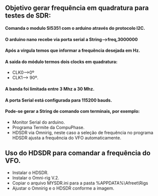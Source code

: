 
## Objetivo gerar frequência em quadratura para testes de SDR:

#### Comanda o modulo SI5351 com o arduino através do protocolo I2C.
#### O arduino nano recebe via porta serial a  String-->freq,3000000
#### Após a virgula temos que informar a frequência desejada em Hz.
#### A saida do módulo termos dois clocks em quadratura:
- CLK0-->0º 
- CLK1--> 90º.
#### A banda foi limitada entre 3 Mhz a 30 Mhz.
#### A porta Serial está configurada para 115200 bauds.
#### Pode-se gerar a String de comando com terminais, por exemplo:

- Monitor Serial do arduino.
- Programa Termite da CompuPhase.
- HDSDR via Omnirig, neste caso a seleção de frequência no programa HDSDR ajusta a frequência do VFO automaticamente.


## Uso do HDSDR para comandar a frequência do VFO.
- Instalar o HDSDR.
- Instalar o Omni-rig V.2.
- Copiar o arquivo MYSDR.ini para a pasta %APPDATA%\Afreet\Rigs
- Ajustar o Omnirig e o HDSDR conforme a imagem.

